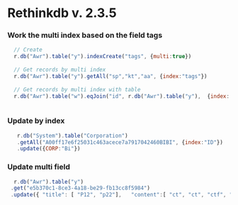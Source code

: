 # Rethinkdb v. 2.3.5


### Work the multi index based on the field tags

```Javascript
  // Create
  r.db("Awr").table("y").indexCreate("tags", {multi:true})
  
  // Get records by multi index
  r.db("Awr").table("y").getAll("sp","kt","aa", {index:"tags"}) 
  
  // Get records by multi index with table
  r.db("Awr").table("w").eqJoin("id", r.db("Awr").table("y"),  {index: "tags"}).zip()
    
```

### Update by index
```Javascript
   r.db("System").table("Corporation")
   .getAll("A00ff17e6f25031c463acece7a7917042460BIBI", {index:"ID"})
   .update({CORP:"Bi"})
 ```
  
### Update multi field
```Javascript
  r.db("Awr").table("y")
 .get("e5b370c1-8ce3-4a18-be29-fb13cc8f5984")
 .update({ "title": [ "P12", "p22"],   "content":[ "ct", "ct", "ctf", "ca", "czz"],  "tags": [ "kt", "lt", "vt", "aa", "zz"]})
```
